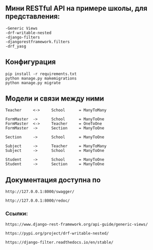 ## Мини RESTful API на примере школы, для представления:

    -Generic Views 
    -drf-writable-nested 
    -django-filters
    -djangorestframework.filters
    -drf_yasg


## Конфигурация
    pip install -r requirements.txt 
    python manage.py makemigrations
    python manage.py migrate


## Модели и связи между ними

    Teacher     <->     School      = ManyToMany 
    
    FormMaster  ->      School      = ManyToOne 
    FormMaster  <->     Teacher     = OneToOne
    FormMaster  ->      Section     = ManyToOne 

    Section     ->      School      = ManyToOne

    Subject     ->      Teacher     = ManyToMany
    Subject     ->      School      = ManyToOne 

    Student     ->      School      = ManyToOne 
    Student     ->      Section     = ManyToOne 


## Документация доступна по 
    
    http://127.0.0.1:8000/swagger/ 
    
    http://127.0.0.1:8000/redoc/


### Cсылки:
    https://www.django-rest-framework.org/api-guide/generic-views/
    
    https://pypi.org/project/drf-writable-nested/
    
    https://django-filter.readthedocs.io/en/stable/ 


